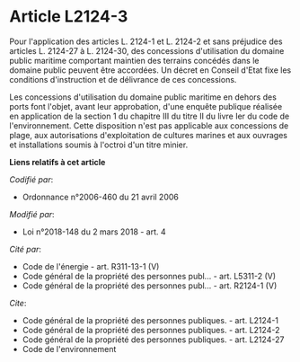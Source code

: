 # Article L2124-3

Pour l'application des articles L. 2124-1 et L. 2124-2 et sans préjudice des articles L. 2124-27 à L. 2124-30, des
concessions d'utilisation du domaine public maritime comportant maintien des terrains concédés dans le domaine public peuvent
être accordées. Un décret en Conseil d'Etat fixe les conditions d'instruction et de délivrance de ces concessions. 

Les concessions d'utilisation du domaine public maritime en dehors des ports font l'objet, avant leur approbation, d'une
enquête publique réalisée en application de la section 1 du chapitre III du titre II du livre Ier du code de l'environnement.
Cette disposition n'est pas applicable aux concessions de plage, aux autorisations d'exploitation de cultures marines et aux
ouvrages et installations soumis à l'octroi d'un titre minier.

**Liens relatifs à cet article**

_Codifié par_:

  - Ordonnance n°2006-460 du 21 avril 2006

_Modifié par_:

  - Loi n°2018-148 du 2 mars 2018 - art. 4

_Cité par_:

  - Code de l'énergie - art. R311-13-1 (V)
  - Code général de la propriété des personnes publ... - art. L5311-2 (V)
  - Code général de la propriété des personnes publ... - art. R2124-1 (V)

_Cite_:

  - Code général de la propriété des personnes publiques. - art. L2124-1
  - Code général de la propriété des personnes publiques. - art. L2124-2
  - Code général de la propriété des personnes publiques. - art. L2124-27
  - Code de l'environnement
